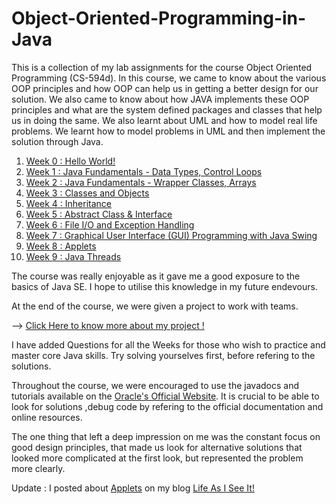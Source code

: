 # Object-Oriented-Programming-in-Java

This is a collection of my lab assignments for the course Object Oriented Programming (CS-594d). In this course, we came to know about the various OOP principles and how OOP can help us in getting a better design for our solution. We also came to know about how JAVA implements these OOP principles and what are the system defined packages and classes that help us in doing the same. We also learnt about UML and how to model real life problems. We learnt how to model problems in UML and then implement the solution through Java.  

1. <a href = "https://github.com/bhaskarcodes/Object-Oriented-Programming-in-Java/tree/master/Week%200">Week 0 : Hello World!</a><br />
2. <a href = "https://github.com/bhaskarcodes/Object-Oriented-Programming-in-Java/tree/master/Week%208">Week 1 : Java Fundamentals - Data Types, Control Loops</a><br />
2. <a href = "https://github.com/bhaskarcodes/Object-Oriented-Programming-in-Java/tree/master/Week%201">Week 2 : Java Fundamentals - Wrapper Classes, Arrays</a><br />
3. <a href = "https://github.com/bhaskarcodes/Object-Oriented-Programming-in-Java/tree/master/Week%202">Week 3 : Classes and Objects</a><br />
4. <a href = "https://github.com/bhaskarcodes/Object-Oriented-Programming-in-Java/tree/master/Week%203">Week 4 : Inheritance</a><br />
5. <a href = "https://github.com/bhaskarcodes/Object-Oriented-Programming-in-Java/tree/master/Week%204">Week 5 : Abstract Class & Interface</a><br />
6. <a href = "https://github.com/bhaskarcodes/Object-Oriented-Programming-in-Java/tree/master/Week%205">Week 6 : File I/O and Exception Handling</a><br />
7. <a href = "https://github.com/bhaskarcodes/Object-Oriented-Programming-in-Java/tree/master/Week%206">Week 7 : Graphical User Interface (GUI) Programming with Java Swing</a><br />
8. <a href = "https://github.com/bhaskarcodes/Object-Oriented-Programming-in-Java/tree/master/Week%207">Week 8 : Applets</a><br />
9. <a href = "https://github.com/bhaskarcodes/Object-Oriented-Programming-in-Java/tree/master/Week%208">Week 9 : Java Threads</a><br />

The course was really enjoyable as it gave me a good exposure to the basics of Java SE. I hope to utilise this knowledge in my future endevours.

At the end of the course, we were given a project to work with teams.

--> <a href = "">Click Here  to know more about my project !</a>

I have added Questions for all the Weeks for those who wish to practice and master core Java skills. Try solving yourselves first, before refering to the solutions. 

Throughout the course, we were encouraged to use the javadocs and tutorials available on the <a href = "https://docs.oracle.com/javase/tutorial/">Oracle's Official Website</a>. It is crucial to be able to look for solutions ,debug code by refering to the official documentation and online resources. 

The one thing that left a deep impression on me was the constant focus on good design principles, that made us look for alternative solutions that looked more complicated at the first look, but represented the problem more clearly. 

Update : I posted about <a href = "http://beingsimpleisgood.blogspot.in/2015/11/applet-programming-in-java-basics.html">Applets</a> on my blog <a href = "http://beingsimpleisgood.blogspot.in">Life As I See It! </a>
